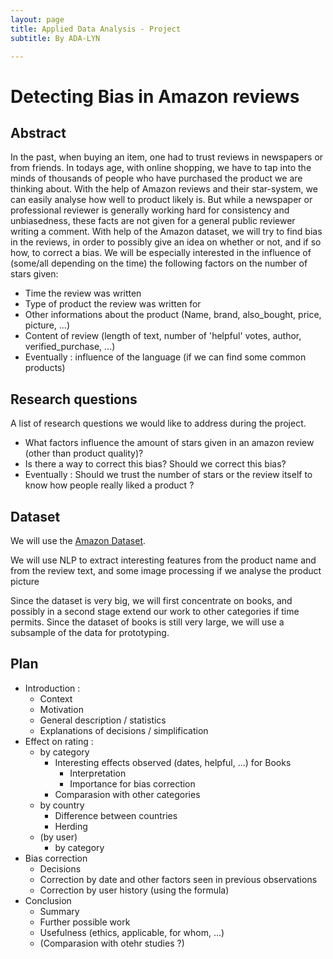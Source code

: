 ```yaml
---
layout: page
title: Applied Data Analysis - Project
subtitle: By ADA-LYN

---
```


# Detecting Bias in Amazon reviews


## Abstract

In the past, when buying an item, one had to trust reviews in newspapers or from friends. In todays age, with online shopping, we have to tap into the minds of thousands of people who have purchased the product we are thinking about. With the help of Amazon reviews and their star-system, we can easily analyse how well to product likely is. But while a newspaper or professional reviewer is generally working hard for consistency and unbiasedness, these facts are not given for a general public reviewer writing a comment. With help of the Amazon dataset, we will try to find bias in the reviews, in order to possibly give an idea on whether or not, and if so how, to correct a bias. We will be especially interested in the influence of (some/all depending on the time) the following factors on the number of stars given:

- Time the review was written
- Type of product the review was written for
- Other informations about the product (Name, brand, also_bought, price, picture, ...)
- Content of review (length of text, number of 'helpful' votes, author, verified_purchase, ...)
- Eventually : influence of the language (if we can find some common products)


## Research questions

A list of research questions we would like to address during the project. 

- What factors influence the amount of stars given in an amazon review (other than product quality)?
- Is there a way to correct this bias? Should we correct this bias?
- Eventually : Should we trust the number of stars or the review itself to know how people really liked a product ? 

## Dataset

We will use the [Amazon Dataset](http://jmcauley.ucsd.edu/data/amazon/).

We will use NLP to extract interesting features from the product name and from the review text, and some image processing if we analyse the product picture

Since the dataset is very big, we will first concentrate on books, and possibly in a second stage extend our work to other categories if time permits. Since the dataset of books is still very large, we will use a subsample of the data for prototyping.

## Plan

- Introduction :
	- Context
	- Motivation
	- General description / statistics
	- Explanations of decisions / simplification
- Effect on rating :
	- by category
		- Interesting effects observed (dates, helpful, ...) for Books
			- Interpretation
			- Importance for bias correction
		- Comparasion with other categories
	- by country
		- Difference between countries
		- Herding
	- (by user) 
		- by category 
- Bias correction
	- Decisions
	- Correction by date and other factors seen in previous observations
	- Correction by user history (using the formula)
- Conclusion
	- Summary
	- Further possible work
	- Usefulness (ethics, applicable, for whom, ...)
	- (Comparasion with otehr studies ?)
